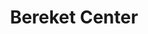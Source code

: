 ---
title: "Bereket Center"
url: /limburg-an-der-lahn/bereket-center-im-mergel/
shop: Supermarkt
---